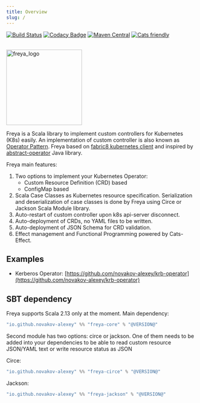 ```yaml
---
title: Overview
slug: /
---
```


[![Build Status](https://travis-ci.org/novakov-alexey/freya.svg?branch=master)](https://travis-ci.org/novakov-alexey/freya)
[![Codacy Badge](https://api.codacy.com/project/badge/Grade/b91f0a22195e499c9d6bafd097c69dd6)](https://www.codacy.com/manual/novakov.alex/freya?utm_source=github.com&utm_medium=referral&utm_content=novakov-alexey/freya&utm_campaign=Badge_Grade)
[![Maven Central](https://maven-badges.herokuapp.com/maven-central/io.github.novakov-alexey/freya-core_2.13/badge.svg)](https://maven-badges.herokuapp.com/maven-central/io.github.novakov-alexey/freya-core_2.13)
<a href="https://typelevel.org/cats/"><img src="https://typelevel.org/cats/img/cats-badge-tiny.png" alt="Cats friendly" /></a> 
<br/>
<br/>

<img src="/img/freya_logo.png" alt="freya_logo" width="200"/>

Freya is a Scala library to implement custom controllers for Kubernetes (K8s) easily. 
An implementation of custom controller is also known as [Operator Pattern](https://kubernetes.io/docs/concepts/extend-kubernetes/operator/). 
Freya based on [fabric8 kubernetes client](https://github.com/fabric8io/kubernetes-client) and 
inspired by [abstract-operator](https://github.com/jvm-operators/abstract-operator) Java library.

Freya main features:
1. Two options to implement your Kubernetes Operator:
    - Custom Resource Definition (CRD) based
    - ConfigMap based
1. Scala Case Classes as Kubernetes resource specification. 
    Serialization and deserialization of case classes is done by Freya using
    Circe or Jackson Scala Module library.
1. Auto-restart of custom controller upon k8s api-server disconnect.
1. Auto-deployment of CRDs, no YAML files to be written.
1. Auto-deployment of JSON Schema for CRD validation.
1. Effect management and Functional Programming powered by Cats-Effect.    

## Examples	

-   Kerberos Operator: [https://github.com/novakov-alexey/krb-operator](https://github.com/novakov-alexey/krb-operator) 

## SBT dependency

Freya supports Scala 2.13 only at the moment.
Main dependency:

```scala
"io.github.novakov-alexey" %% "freya-core" % "@VERSION@" 
```

Second module has two options: circe or jackson. One of them needs to be added into your
dependencies to be able to read custom resource JSON/YAML text or write resource status as JSON

Circe:
```scala
"io.github.novakov-alexey" %% "freya-circe" % "@VERSION@" 
```

Jackson:
```scala
"io.github.novakov-alexey" %% "freya-jackson" % "@VERSION@"
```